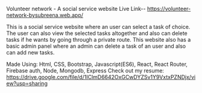 Volunteer network - A social service website
Live Link-- https://volunteer-network-bysubreena.web.app/

This is a social service website where an user can select a task of choice.
The user can also view the selected tasks altogether and also can delete tasks if he wants by going through a private route.
This website also has a  basic admin panel where an admin can delete a task of an user and also can add new tasks.  

Made Using: Html, CSS, Bootstrap, Javascript(ES6), React, React Router, Firebase auth, Node, Mongodb,  Express
Check out my resume: https://drive.google.com/file/d/1IClmD6642OxGCwDYZSv1Y9VxtxPZNDjx/view?usp=sharing

